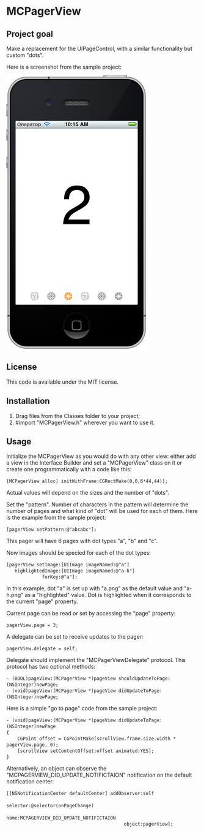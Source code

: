 # MCPagerView

## Project goal

Make a replacement for the UIPageControl, with a similar functionality but custom "dots".

Here is a screenshot from the sample project:

![Sample project screenshot](https://github.com/Baglan/MCPagerView/raw/master/MCPagerView.png)

## License

This code is available under the MIT license.

## Installation

1. Drag files from the Classes folder to your project;
2. \#import "MCPagerView.h" wherever you want to use it.

## Usage

Initialize the MCPagerView as you would do with any other view: either add a view in the Interface Builder and set a "MCPagerView" class on it or create one programmatically with a code like this:

	[MCPagerView alloc] initWithFrame:CGRectMake(0,0,6*44,44)];

Actual values will depend on the sizes and the number of  "dots".

Set the "pattern". Number of characters in the pattern will determine the number of pages and what kind of "dot" will be used for each of them. Here is the example from the sample project:

	[pagerView setPattern:@"abcabc"];

This pager will have 6 pages with dot types "a", "b" and "c".

Now images should be specied for each of the dot types:

    [pagerView setImage:[UIImage imageNamed:@"a"]
       highlightedImage:[UIImage imageNamed:@"a-h"]
                 forKey:@"a"];

In this example, dot "a" is set up with "a.png" as the default value and "a-h.png" as a "highlighted" value. Dot is highlighted when it corresponds to the current "page" property.

Current page can be read or set by accessing the "page" property:

	pagerView.page = 3;

A delegate can be set to receive updates to the pager:

	pagerView.delegate = self;

Delegate should implement the "MCPagerViewDelegate" protocol. This protocol has two optional methods:

	- (BOOL)pageView:(MCPagerView *)pageView shouldUpdateToPage:(NSInteger)newPage;
	- (void)pageView:(MCPagerView *)pageView didUpdateToPage:(NSInteger)newPage;

Here is a simple "go to page" code from the sample project:

	- (void)pageView:(MCPagerView *)pageView didUpdateToPage:(NSInteger)newPage
	{
	    CGPoint offset = CGPointMake(scrollView.frame.size.width * pagerView.page, 0);
	    [scrollView setContentOffset:offset animated:YES];
	}

Alternatively, an object can observe the "MCPAGERVIEW_DID_UPDATE_NOTIFICTAION" notification on the default notification center:

    [[NSNotificationCenter defaultCenter] addObserver:self
                                             selector:@selector(onPageChange)
                                                 name:MCPAGERVIEW_DID_UPDATE_NOTIFICTAION
                                               object:pagerView];
